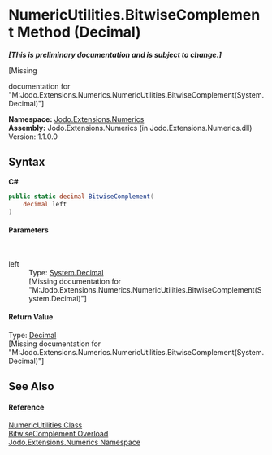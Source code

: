 # NumericUtilities.BitwiseComplement Method (Decimal)
 _**\[This is preliminary documentation and is subject to change.\]**_

\[Missing <summary> documentation for "M:Jodo.Extensions.Numerics.NumericUtilities.BitwiseComplement(System.Decimal)"\]

**Namespace:**&nbsp;<a href="N_Jodo_Extensions_Numerics">Jodo.Extensions.Numerics</a><br />**Assembly:**&nbsp;Jodo.Extensions.Numerics (in Jodo.Extensions.Numerics.dll) Version: 1.1.0.0

## Syntax

**C#**<br />
``` C#
public static decimal BitwiseComplement(
	decimal left
)
```


#### Parameters
&nbsp;<dl><dt>left</dt><dd>Type: <a href="https://docs.microsoft.com/dotnet/api/system.decimal" target="_blank" rel="noopener noreferrer">System.Decimal</a><br />\[Missing <param name="left"/> documentation for "M:Jodo.Extensions.Numerics.NumericUtilities.BitwiseComplement(System.Decimal)"\]</dd></dl>

#### Return Value
Type: <a href="https://docs.microsoft.com/dotnet/api/system.decimal" target="_blank" rel="noopener noreferrer">Decimal</a><br />\[Missing <returns> documentation for "M:Jodo.Extensions.Numerics.NumericUtilities.BitwiseComplement(System.Decimal)"\]

## See Also


#### Reference
<a href="T_Jodo_Extensions_Numerics_NumericUtilities">NumericUtilities Class</a><br /><a href="Overload_Jodo_Extensions_Numerics_NumericUtilities_BitwiseComplement">BitwiseComplement Overload</a><br /><a href="N_Jodo_Extensions_Numerics">Jodo.Extensions.Numerics Namespace</a><br />